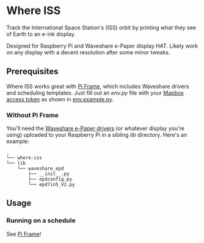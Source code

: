 # Where ISS

Track the International Space Station's (ISS) orbit by printing what they see of Earth to an e-ink display.

Designed for Raspberry Pi and Waveshare e-Paper display HAT. Likely work on any display with a decent resolution after some minor tweaks.

## Prerequisites

Where ISS works great with [Pi Frame](https://github.com/dnywh/pi-frame), which includes Waveshare drivers and scheduling templates. Just fill out an _env.py_ file with your [Mapbox access token](https://docs.mapbox.com/help/getting-started/access-tokens/) as shown in [env.example.py](https://github.com/dnywh/where-iss/blob/main/env.example.py).

### Without Pi Frame

You'll need the [Waveshare e-Paper drivers](https://github.com/waveshare/e-Paper/tree/master/RaspberryPi_JetsonNano/python/lib/waveshare_epd) (or whatever display you're using) uploaded to your Raspberry Pi in a sibling _lib_ directory. Here's an example:

```
.
└── where-iss
└── lib
    └── waveshare_epd
        ├── __init__.py
        ├── epdconfig.py
        └── epd7in5_V2.py
```

## Usage

### Running on a schedule

See [Pi Frame](https://github.com/dnywh/pi-frame)!

